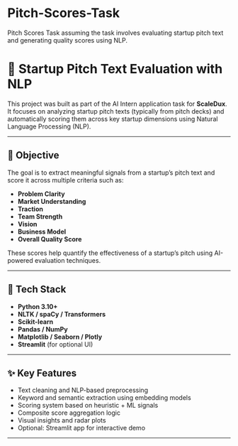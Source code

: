 # Pitch-Scores-Task
Pitch Scores Task assuming the task involves evaluating startup pitch text and generating quality scores using NLP.
# 🚀 Startup Pitch Text Evaluation with NLP

This project was built as part of the AI Intern application task for **ScaleDux**. It focuses on analyzing startup pitch texts (typically from pitch decks) and automatically scoring them across key startup dimensions using Natural Language Processing (NLP).

---

## 🧠 Objective

The goal is to extract meaningful signals from a startup’s pitch text and score it across multiple criteria such as:

- **Problem Clarity**
- **Market Understanding**
- **Traction**
- **Team Strength**
- **Vision**
- **Business Model**
- **Overall Quality Score**

These scores help quantify the effectiveness of a startup’s pitch using AI-powered evaluation techniques.

---
## 🔧 Tech Stack

- **Python 3.10+**
- **NLTK / spaCy / Transformers**
- **Scikit-learn**
- **Pandas / NumPy**
- **Matplotlib / Seaborn / Plotly**
- **Streamlit** (for optional UI)

---
## ✨ Key Features

- Text cleaning and NLP-based preprocessing  
- Keyword and semantic extraction using embedding models  
- Scoring system based on heuristic + ML signals  
- Composite score aggregation logic  
- Visual insights and radar plots  
- Optional: Streamlit app for interactive demo

---


